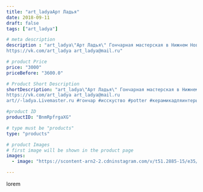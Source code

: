 ```yaml
---
title: "art_ladyaАрт Ладья"
date: 2018-09-11
draft: false
tags: ["art_ladya"]

# meta description
description : "art_ladya\"Арт Ладья\" Гончарная мастерская в Нижнем Новгороде. Изготовление керамики и мастер//-классы по обучению. 
https://vk.com/art_ladya art_ladya@mail.ru"

# product Price
price: "3000"
priceBefore: "3600.0"

# Product Short Description
shortDescription: "art_ladya\"Арт Ладья\" Гончарная мастерская в Нижнем Новгороде. Изготовление керамики и мастер//-классы по обучению. 
https://vk.com/art_ladya art_ladya@mail.ru 
art//-ladya.Livemaster.ru #гончар #исскуство #potter #керамикадляинтерьера #керамикаручнаяработа #гончарнаямастерская #керамиканазаказ #handmade #посудаизглины #керамика #гончарнаяпосуда #эксклюзивнаякерамика #painter #dishes #decor #ceramicar #nntoday #claygoods #restaurant #earthenware #ceramic #design #bowl #dish #plate #ceramicart #berries #авторскаякерамика"

#product ID
productID: "BnmRpfrgaXG"

# type must be "products"
type: "products"

# product Images
# first image will be shown in the product page
images:
  - image: "https://scontent-arn2-2.cdninstagram.com/v/t51.2885-15/e35/40168250_2131421140261769_6944308226427222385_n.jpg?se=7&tp=1&_nc_ht=scontent-arn2-2.cdninstagram.com&_nc_cat=105&_nc_ohc=BEsqKztA6ukAX_p_keJ&ccb=7-4&oh=d2303135d06494bb8984aeac666b67da&oe=6085AECE&_nc_sid=86f79a&ig_cache_key=MTg2NjI1NjcxMzg5Njc5NzYzOA%3D%3D.2-ccb7-4"

---
```

lorem
